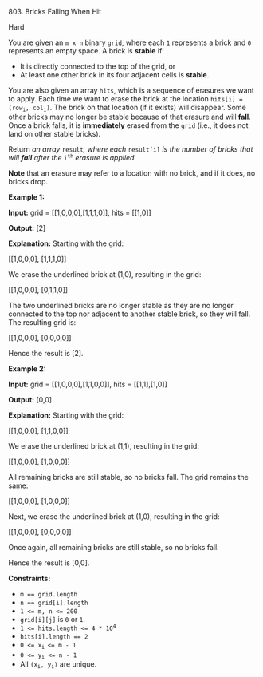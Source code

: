 803\. Bricks Falling When Hit

Hard

You are given an `m x n` binary `grid`, where each `1` represents a brick and `0` represents an empty space. A brick is **stable** if:

*   It is directly connected to the top of the grid, or
*   At least one other brick in its four adjacent cells is **stable**.

You are also given an array `hits`, which is a sequence of erasures we want to apply. Each time we want to erase the brick at the location <code>hits[i] = (row<sub>i</sub>, col<sub>i</sub>)</code>. The brick on that location (if it exists) will disappear. Some other bricks may no longer be stable because of that erasure and will **fall**. Once a brick falls, it is **immediately** erased from the `grid` (i.e., it does not land on other stable bricks).

Return _an array_ `result`_, where each_ `result[i]` _is the number of bricks that will **fall** after the_ <code>i<sup>th</sup></code> _erasure is applied._

**Note** that an erasure may refer to a location with no brick, and if it does, no bricks drop.

**Example 1:**

**Input:** grid = [[1,0,0,0],[1,1,1,0]], hits = [[1,0]]

**Output:** [2]

**Explanation:** Starting with the grid: 

[[1,0,0,0], [1,1,1,0]] 

We erase the underlined brick at (1,0), resulting in the grid: 

[[1,0,0,0], [0,1,1,0]] 

The two underlined bricks are no longer stable as they are no longer connected to the top nor adjacent to another stable brick, so they will fall. The resulting grid is: 

[[1,0,0,0], [0,0,0,0]] 

Hence the result is [2].

**Example 2:**

**Input:** grid = [[1,0,0,0],[1,1,0,0]], hits = [[1,1],[1,0]]

**Output:** [0,0]

**Explanation:** Starting with the grid: 

[[1,0,0,0], [1,1,0,0]] 

We erase the underlined brick at (1,1), resulting in the grid: 

[[1,0,0,0], [1,0,0,0]] 

All remaining bricks are still stable, so no bricks fall. The grid remains the same: 

[[1,0,0,0], [1,0,0,0]] 

Next, we erase the underlined brick at (1,0), resulting in the grid: 

[[1,0,0,0], [0,0,0,0]] 

Once again, all remaining bricks are still stable, so no bricks fall. 

Hence the result is [0,0].

**Constraints:**

*   `m == grid.length`
*   `n == grid[i].length`
*   `1 <= m, n <= 200`
*   `grid[i][j]` is `0` or `1`.
*   <code>1 <= hits.length <= 4 * 10<sup>4</sup></code>
*   `hits[i].length == 2`
*   <code>0 <= x<sub>i </sub><= m - 1</code>
*   <code>0 <= y<sub>i</sub> <= n - 1</code>
*   All <code>(x<sub>i</sub>, y<sub>i</sub>)</code> are unique.